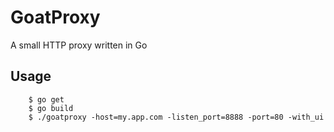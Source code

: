 GoatProxy
=========

A small HTTP proxy written in Go

## Usage

        $ go get
        $ go build
        $ ./goatproxy -host=my.app.com -listen_port=8888 -port=80 -with_ui
